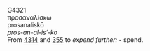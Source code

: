 <body>
  <p>G4321<br>  προσαναλίσκω  <br> prosanaliskō  <br><i>pros-an-al-is‘-ko </i><br>From <a href="g4314.htm">4314</a> and <a href="g0355.htm">355</a>  to <i>expend</i> <i>further:</i> - spend.<br></p>
 </body>